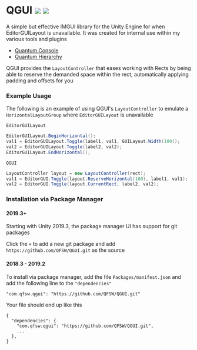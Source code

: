# QGUI ![](https://img.shields.io/github/issues-closed-raw/QFSW/QGUI.svg?color=51c414) ![](https://img.shields.io/github/issues-raw/QFSW/QGUI.svg?color=c41414&style=popout)
A simple but effective IMGUI library for the Unity Engine for when EditorGUILayout is unavailable. It was created for internal use within my various tools and plugins 
 - [Quantum Console](https://assetstore.unity.com/packages/tools/utilities/quantum-console-128881)
 - [Quantum Hierarchy](https://github.com/QFSW/QuantumHierarchy)

QGUI provides the `LayoutController` that eases working with Rects by being able to reserve the demanded space within the rect, automatically applying padding and offsets for you

### Example Usage

The following is an example of using QGUI's `LayoutController` to emulate a `HorizontalLayoutGroup` where `EditorGUILayout` is unavailable

`EditorGUILayout`

```csharp
EditorGUILayout.BeginHorizontal();
val1 = EditorGUILayout.Toggle(label1, val1, GUILayout.Width(100));
val2 = EditorGUILayout.Toggle(label2, val2);
EditorGUILayout.EndHorizontal();
```

`QGUI`

```csharp
LayoutController layout = new LayoutController(rect);
val1 = EditorGUI.Toggle(layout.ReserveHorizontal(100), label1, val1);
val2 = EditorGUI.Toggle(layout.CurrentRect, label2, val2);
```

### Installation via Package Manager

#### 2019.3+
Starting with Unity 2019.3, the package manager UI has support for git packages

Click the `+` to add a new git package and add `https://github.com/QFSW/QGUI.git` as the source

#### 2018.3 - 2019.2
To install via package manager, add the file `Packages/manifest.json` and add the following line to the `"dependencies"`
```
"com.qfsw.qgui": "https://github.com/QFSW/QGUI.git"
```
Your file should end up like this 
```
{
  "dependencies": {
    "com.qfsw.qgui": "https://github.com/QFSW/QGUI.git",
    ...
  },
}
```
